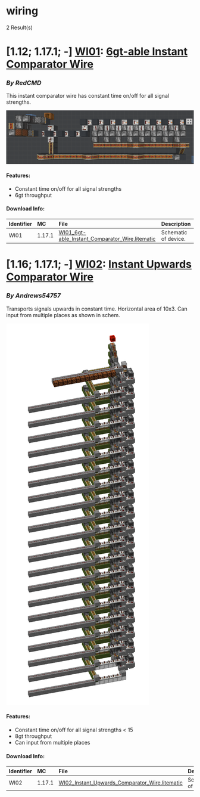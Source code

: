 # wiring
2 Result(s)

# [1.12; 1.17.1; -] [WI01](WI01%206gt-able%20Instant%20Comparator%20Wire): [6gt-able Instant Comparator Wire](WI01%206gt-able%20Instant%20Comparator%20Wire/WI01_6gt-able_Instant_Comparator_Wire.pdf)
### *By RedCMD*

This instant comparator wire has constant time on/off for all signal strengths.

<img src="WI01%206gt-able%20Instant%20Comparator%20Wire/redcmd.png?raw=1">

#### Features:
- Constant time on/off for all signal strengths
- 6gt throughput

#### Download Info:
|Identifier   | MC       | File                                                                                                                                                     | Description           |
|------------ |:-------- |:-------------------------------------------------------------------------------------------------------------------------------------------------------- |:----------------------|
|WI01         | 1.17.1   | [WI01_6gt-able_Instant_Comparator_Wire.litematic](WI01%206gt-able%20Instant%20Comparator%20Wire/WI01_6gt-able_Instant_Comparator_Wire.litematic?raw=1)   | Schematic of device.  |



# [1.16; 1.17.1; -] [WI02](WI02%20Instant%20Upwards%20Comparator%20Wire): [Instant Upwards Comparator Wire](WI02%20Instant%20Upwards%20Comparator%20Wire/WI02_Instant_Upwards_Comparator_Wire.pdf)
### *By Andrews54757*

Transports signals upwards in constant time. Horizontal area of 10x3. Can input from multiple places as shown in schem.

<img src="WI02%20Instant%20Upwards%20Comparator%20Wire/area_render_3_copy.png?raw=1">

#### Features:
- Constant time on/off for all signal strengths < 15
- 8gt throughput
- Can input from multiple places

#### Download Info:
|Identifier   | MC       | File                                                                                                                                                  | Description           |
|------------ |:-------- |:----------------------------------------------------------------------------------------------------------------------------------------------------- |:----------------------|
|WI02         | 1.17.1   | [WI02_Instant_Upwards_Comparator_Wire.litematic](WI02%20Instant%20Upwards%20Comparator%20Wire/WI02_Instant_Upwards_Comparator_Wire.litematic?raw=1)   | Schematic of device.  |
